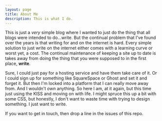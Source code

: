 ```yaml
---
layout: page
title: About Me
description: This is what I do.
---
```

This is just a _very_ simple blog where I wanted to just do the thing that all blogs were intended to do...write. But the continual problem that I've found over the years is that writing for and on the internet is hard. Every simple solution to just write on the internet either comes with a learning curve or worst yet, a cost. The continual maintenance of keeping a site up to date is takes away from doing the thing that you were supposed to in the first place, **write**.

Sure, I could just pay for a hosting service and have them take care of it. Or I could sign up for something like SquareSpace or Ghost and set it and forget it. But then I'm locked into a platform that I can really move away from. And I wouldn't _own_ anything. So here I am, at it again, but this time just using the KISS and moving on with life. I might spruce this up a bit with some CSS, but honestly, I don't want to waste time with trying to design something. I just want to write.

If you want to get in touch, then drop a line in the issues of this repo.